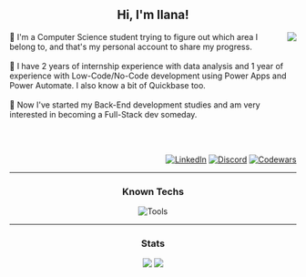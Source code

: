 <div align = "center">

## Hi, I'm Ilana!

</div>

<div align = "center">
<img align = "right" src = "https://github.com/morwai/morwai/blob/main/giffrieren.webp">
</div>
<div align = "left">
🌿 I'm a Computer Science student trying to figure out which area I belong to, and that's my personal account to share my progress.
<br><br>
📖 I have 2 years of internship experience with data analysis and 1 year of experience with Low-Code/No-Code development using Power Apps and Power Automate. I also know a bit of Quickbase too.
<br><br>
🪼 Now I've started my Back-End development studies and am very interested in becoming a Full-Stack dev someday.
</div>

<br><br>

<div align = "right">

[![LinkedIn](https://img.shields.io/badge/LinkedIn-0077B5?style=for-the-badge&logo=linkedin&logoColor=white)](https://www.linkedin.com/in/ilana-morgon/)
[![Discord](https://img.shields.io/badge/Discord-7289DA?style=for-the-badge&logo=discord&logoColor=white)](https://discord.gg/3yaZdxHv)
[![Codewars](https://img.shields.io/badge/Codewars-FC6b03?logo=codewars&logoColor=white&style=for-the-badge)](https://www.codewars.com/users/catppuccino)

</div>

<hr/>

<div align = "center">

### Known Techs

![Tools](https://skillicons.dev/icons?i=java,python,mysql,html,css,figma,git,github)

<hr/>

### Stats

<img src = "https://github-readme-stats.vercel.app/api?username=morwai&theme=blueberry&show_icons=true&hide_border=true&count_private=true">
<img src= "https://github-readme-stats.vercel.app/api/top-langs/?username=morwai&theme=blueberry&show_icons=true&hide_border=true&layout=compact">

</div>


